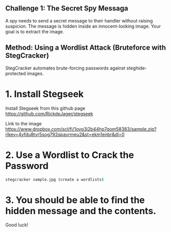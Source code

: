 ## Challenge 1: The Secret Spy Messaga

A spy needs to send a secret message to their handler without raising suspicion. The message is hidden inside an innocent-looking image. Your goal is to extract the image.

## Method: Using a Wordlist Attack (Bruteforce with StegCracker)
StegCracker automates brute-forcing passwords against steghide-protected images.
# 1. Install Stegseek
Install Stegseek from this github page https://github.com/RickdeJager/stegseek

Link to the image https://www.dropbox.com/scl/fi/1ovp3i2b44hp7qom58383/sample.zip?rlkey=4yfdu8tyr5sog792qpavrmeu2&st=ekm1enbr&dl=0
# 2. Use a Wordlist to Crack the Password
```bash
stegcracker sample.jpg (create a wordlists)
```

# 3. You should be able to find the hidden message and the contents.
Good luck!
